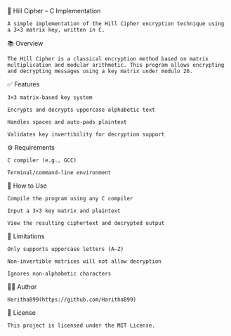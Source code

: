 🔐 Hill Cipher – C Implementation

    A simple implementation of the Hill Cipher encryption technique using a 3×3 matrix key, written in C.
    
📚 Overview

    The Hill Cipher is a classical encryption method based on matrix multiplication and modular arithmetic. This program allows encrypting and decrypting messages using a key matrix under modulo 26.
    
✅ Features

    3×3 matrix-based key system

    Encrypts and decrypts uppercase alphabetic text

    Handles spaces and auto-pads plaintext

    Validates key invertibility for decryption support

⚙️ Requirements

    C compiler (e.g., GCC)

    Terminal/command-line environment
    
🚀 How to Use

    Compile the program using any C compiler

    Input a 3×3 key matrix and plaintext

    View the resulting ciphertext and decrypted output
    
 📌 Limitations

    Only supports uppercase letters (A–Z)

    Non-invertible matrices will not allow decryption

    Ignores non-alphabetic characters

🧑‍💻 Author

    Haritha899(https://github.com/Haritha899)
  
📄 License

    This project is licensed under the MIT License.

